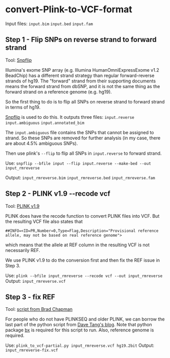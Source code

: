 # convert-Plink-to-VCF-format

Input files:
`input.bim`
`input.bed`
`input.fam`

## Step 1 - Flip SNPs on reverse strand to forward strand
Tool: [Snpflip](https://github.com/biocore-ntnu/snpflip)

Illumina's exome SNP array (e.g. Illumina HumanOmniExpressExome v1.2 BeadChip) has a different strand strategy than regular forward-reverse strands of hg19. The "forward" strand from their supporting documents means the forward strand from dbSNP, and it is not the same thing as the forward strand on a reference genome (e.g. hg19).

So the first thing to do is to flip all SNPs on reverse strand to forward strand in terms of hg19.

[Snpflip](https://github.com/biocore-ntnu/snpflip) is used to do this.
It outputs three files:
`input.reverse` 
`input.ambiguous` 
`input.annotated_bim` 


The `input.ambiguous` file contains the SNPs that cannot be assigned to strand. So these SNPs are removed for further analysis (in my case, there are about 4.5% ambiguous SNPs).

Then use plink's `--flip` to flip all SNPs in `input.reverse` to forward strand.

Use: `snpflip --bfile input --flip input.reverse --make-bed --out input_rmreverse`

Output: 
`input_rmreverse.bim`
`input_rmreverse.bed`
`input_rmreverse.fam`

## Step 2 - PLINK v1.9 --recode vcf
Tool: [PLINK v1.9](https://www.cog-genomics.org/plink2)

PLINK does have the recode function to convert PLINK files into VCF. But the resulting VCF file also states that
```
##INFO=<ID=PR,Number=0,Type=Flag,Description="Provisional reference allele, may not be based on real reference genome">
```
which means that the allele at REF column in the resulting VCF is not necessarily REF.

We use PLINK v1.9 to do the conversion first and then fix the REF issue in Step 3.

Use: `plink --bfile input_rmreverse --recode vcf --out input_rmreverse`
Output: 
`input_rmreverse.vcf`

## Step 3 - fix REF
Tool: [script from Brad Chapman](https://github.com/chapmanb/bcbb/blob/master/nextgen/scripts/plink_to_vcf.py)

For people who do not have PLINKSEQ and older PLINK, we can borrow the last part of the python script from [Dave Tang's blog](https://davetang.org/muse/2015/08/19/converting-ped-into-vcf/).
Note that python package [bx](https://github.com/bxlab/bx-python) is required for this script to run. Also, reference genome is required.

Use: `plink_to_vcf-partial.py input_rmreverse.vcf hg19.2bit`
Output: 
`input_rmreverse-fix.vcf`




